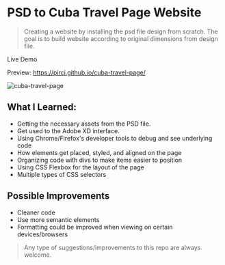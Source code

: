 # PSD to Cuba Travel Page Website

> Creating a website by installing the psd file design from scratch. The goal is to build website according to original dimensions from design file. 


Live Demo

Preview:  https://pirci.github.io/cuba-travel-page/


![cuba-travel-page](demo.gif)

## What I Learned:

- Getting the necessary assets from the PSD file.
- Get used to the Adobe XD interface.
- Using Chrome/Firefox's developer tools to debug and see underlying code
- How elements get placed, styled, and aligned on the page
- Organizing code with divs to make items easier to position
- Using CSS Flexbox for the layout of the page
- Multiple types of CSS selectors

## Possible Improvements

- Cleaner code
- Use more semantic elements
- Formatting could be improved when viewing on certain devices/browsers

> Any type of suggestions/improvements to this repo are always welcome.

